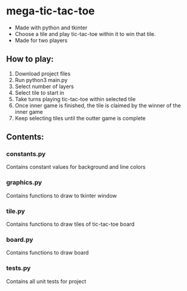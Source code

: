 # mega-tic-tac-toe
- Made with python and tkinter
- Choose a tile and play tic-tac-toe within it to win that tile.
- Made for two players

## How to play:
1. Download project files
2. Run python3 main.py
3. Select number of layers
4. Select tile to start in
5. Take turns playing tic-tac-toe within selected tile
6. Once inner game is finished, the tile is claimed by the winner of the inner game
7. Keep selecting tiles until the outter game is complete

## Contents:
### constants.py
Contains constant values for background and line colors

### graphics.py
Contains functions to draw to tkinter window

### tile.py
Contains functions to draw tiles of tic-tac-toe board

### board.py
Contains functions to draw board

### tests.py
Contains all unit tests for project
